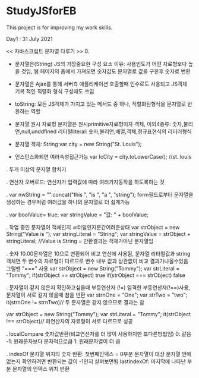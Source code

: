 # StudyJSforEB
This project is for improving my work skills.


Day1 : 31 July 2021

<< 자바스크립트 문자열 다루기 >>
0.
- 문자열은(String) JS의 가장중요한 구성 요소 
  이유: 사용빈도가 어떤 자료형보다 높을 것임, 웹 페이지의 폼에서 가져오면 숫자값도        문자열로 값을 구한후 숫자로 변환
  
- 문자열은 Ajax를 통해 서버측 애플리케이션 호출할때 인수로도 사용되고 JS객체 기복   적인 직렬화 형식 구성때도 쓰임
- toString: 모든 JS객체가 가지고 있는 메서드 중 하나, 직렬화된형식을 문자열로   반환하는 역할


- 문자열 원시 자료형 
  문자열은 원시primitive자료형이자 객체,
  이외4종류: 숫자,불리언,null,unddfined
  리터럴literal: 숫자,불리언,배열,객체,정규표현식의 리터러형식 
  
- 문자열 객체: String 
  var city = new String("St. Louis");
  
- 인스턴스화되면 여러속성접근가능
  var lcCity = city.toLowerCase(); //st. louis  
  
. 두개 이상의 문자열 합치기

. 연산자 오버로드: 연산자가 입력값에 따라 여러가지동작을 하도록하는 것

. var nwString = "".concat("this ", "is ", "a ", "string");
  form필드로부터 문자열을 생성하는 경우처럼 여러값을 하나의 문자열로 더 쉽게가능

. var boolValue= true; var stringValue = "값: " + boolValue;

. 작업 중인 문자열이 객체인지 ㄹ터럴인지분간어려운상태
  var strObject = new String("Value is ");
  var stringLiteral = "String";
  var stringValue = strObject + stringLiteral; //Value is String = 만환결과는 객체가아닌 문자열임

. 숫자 10.00문자열은 10으로 변환되어 비교 연산에 사용됨, 문자열 리터럴값과 string객체면 두 변수의 자료형이 다르므로 변수 내부 값과 상관없이 비교 결과가나올수있음 그럴땐 "===" 사용
  var strObject = new String("Tommy");
  var strLiteral = "Tommy";
  if(strObject == strObject) true
  if(strObject === strObject) false

. 문자열이 같지 않은지 확인하고싶을때 부등연산자 (!=) 엄격한 부등연산자(!==)사용, 문자열이 서로 같지 않을때 참을 반환
  var strnOne = "One";
  var strTwo = "two";
  it(strnOne != strnTwo)// 두 문자열은 같지 않으므로 결과는 참

  var strObject = new String("Tommy");
  var strLiteral = "Tommy";
  it(strObject !== strObject)// 피연산자의 자료형이 서로 다르므로 성공

. localCompare 숫자값반환(비교연산자를 더 많이 사용하지만 또다른방법임)
0: 같음 
-1: 원래문자보다 문자적으로큼 
1: 원래문자열이 더 큼

. indexOf 문자열 위치의 숫자 반환: 첫번째인덱스 = 0부분 문자열이 대상 문자열 안에 없는지 확인하려면 반환되는 값이 -1인지 살펴보면됨
lastIndexOf: 마지막에 나타난 부분 문자열의 인덱스 위치 반환






